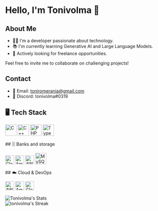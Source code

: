 # Hello, I'm Tonivolma 👋

## About Me
- 👨‍💻 I'm a developer passionate about technology.
- 📚 I'm currently learning Generative AI and Large Language Models.
- 💼 Actively looking for freelance opportunities.

Feel free to invite me to collaborate on challenging projects!

## Contact
- 📧 Email: toniromerania@gmail.com
- 💬 Discord: tonivolma#0319

## 🖥️ Tech Stack
<p>
  <img src="https://cdn.jsdelivr.net/gh/devicons/devicon/icons/c/c-original.svg" alt="C" width="36" height="36"/>
  <img src="https://cdn.jsdelivr.net/gh/devicons/devicon/icons/cplusplus/cplusplus-original.svg" alt="C++" width="36" height="36"/>
  <img src="https://cdn.jsdelivr.net/gh/devicons/devicon/icons/php/php-original.svg" alt="PHP" width="36" height="36"/>
  <img src="https://cdn.jsdelivr.net/gh/devicons/devicon/icons/typescript/typescript-original.svg" alt="TypeScript" width="36" height="36"/>
</p>
## 🗄️ Banks and storage
<p>
  <img src="https://img.shields.io/badge/Cloudflare%20R2-F38020?logo=Cloudflare&logoColor=white&style=for-the-badge" alt="Cloudflare R2" height="28"/>
  <img src="https://img.shields.io/badge/AWS%20S3-232F3E?logo=amazon-aws&logoColor=FF9900&style=for-the-badge" alt="Amazon S3" height="28"/>
  <img src="https://img.shields.io/badge/AWS%20RDS-232F3E?logo=amazon-aws&logoColor=FF9900&style=for-the-badge" alt="AWS RDS" height="28"/>
  <img src="https://cdn.jsdelivr.net/gh/devicons/devicon/icons/mysql/mysql-original.svg" alt="MySQL" width="36" height="36"/>
</p>
## ☁️ Cloud & DevOps
<p>
  <img src="https://img.shields.io/badge/AWS-232F3E?logo=amazon-aws&logoColor=FF9900&style=for-the-badge" alt="AWS" height="28"/>
  <img src="https://img.shields.io/badge/Amazon%20SES-232F3E?logo=amazon-aws&logoColor=FF9900&style=for-the-badge" alt="Amazon SES" height="28"/>
  <img src="https://img.shields.io/badge/Cloudflare-F38020?logo=Cloudflare&logoColor=white&style=for-the-badge" alt="Cloudflare" height="28"/>
</p>

<img alt="Tonivolma's Stats" src="https://github-twindragon-stats.vercel.app/api?username=tonivolma&show_icons=true&hide_border=true&theme=dark"> <img/>
<br>
![tonivolma's Streak](https://github-readme-streak-stats.herokuapp.com/?user=ToniVolma&theme=dark&show_icons=true&hide_border=true&theme=dark)

